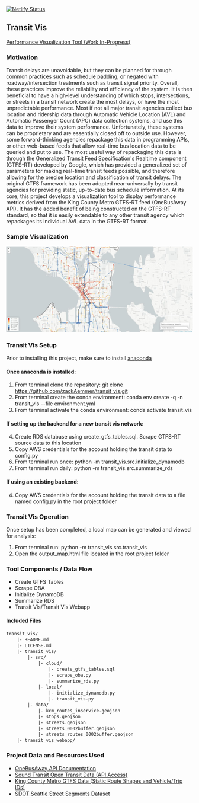 [![Netlify Status](https://api.netlify.com/api/v1/badges/7fa6c3e9-4631-46f1-b0ce-284d63a032be/deploy-status)](https://app.netlify.com/sites/boring-almeida-a309db/deploys)

## Transit Vis
[Performance Visualization Tool (Work In-Progress)](https://www.transitvis.com)

### Motivation
Transit delays are unavoidable, but they can be planned for through common practices such as schedule padding, or negated with roadway/intersection treatments such as transit signal priority. Overall, these practices improve the reliability and efficiency of the system. It is then beneficial to have a high-level understanding of which stops, intersections, or streets in a transit network create the most delays, or have the most unpredictable performance. Most if not all major transit agencies collect bus location and ridership data through Automatic Vehicle Location (AVL) and Automatic Passenger Count (APC) data collection systems, and use this data to improve their system performance. Unfortunately, these systems can be proprietary and are essentially closed off to outside use. However, some forward-thinking agencies repackage this data in programming APIs, or other web-based feeds that allow real-time bus location data to be queried and put to use. The most useful way of repackaging this data is through the Generalized Transit Feed Specification's Realtime component (GTFS-RT) developed by Google, which has provided a generalized set of parameters for making real-time transit feeds possible, and therefore allowing for the precise location and classification of transit delays. The original GTFS framework has been adopted near-universally by transit agencies for providing static, up-to-date bus schedule information. At its core, this project develops a visualization tool to display performance metrics derived from the King County Metro GTFS-RT feed (OneBusAway API). It has the added benefit of being constructed on the GTFS-RT standard, so that it is easily extendable to any other transit agency which repackages its individual AVL data in the GTFS-RT format.

### Sample Visualization
![Screenshot of Visualization Map with Speed Data](transit_vis_webapp/public/thumbnail.JPG?raw=true "Example of Tool Output")

### Transit Vis Setup
Prior to installing this project, make sure to install [anaconda](https://anaconda.org/)

#### Once anaconda is installed:
1. From terminal clone the repository: git clone https://github.com/zackAemmer/transit_vis.git
2. From terminal create the conda environment: conda env create -q -n transit_vis --file environment.yml
3. From terminal activate the conda environment: conda activate transit_vis

#### If setting up the backend for a new transit vis network:
4. Create RDS database using create_gtfs_tables.sql. Scrape GTFS-RT source data to this location  
5. Copy AWS credentials for the account holding the transit data to config.py
6. From terminal run once: python -m transit_vis.src.initialize_dynamodb
7. From terminal run daily: python -m transit_vis.src.summarize_rds

#### If using an existing backend:
4. Copy AWS credentials for the account holding the transit data to a file named config.py in the root project folder

### Transit Vis Operation
Once setup has been completed, a local map can be generated and viewed for analysis:
1. From terminal run: python -m transit_vis.src.transit_vis
2. Open the output_map.html file located in the root project folder

### Tool Components / Data Flow
* Create GTFS Tables
* Scrape OBA
* Initialize DynamoDB
* Summarize RDS
* Transit Vis/Transit Vis Webapp

#### Included Files
```
transit_vis/
    |- README.md
    |- LICENSE.md
    |- transit_vis/
        |- src/
            |- cloud/
                |- create_gtfs_tables.sql
                |- scrape_oba.py
                |- summarize_rds.py
            |- local/
                |- initialize_dynamodb.py
                |- transit_vis.py
        |- data/
            |- kcm_routes_inservice.geojson
            |- stops.geojson
            |- streets.geojson
            |- streets_0002buffer.geojson
            |- streets_routes_0002buffer.geojson
    |- transit_vis_webapp/
```

### Project Data and Resources Used
* [OneBusAway API Documentation](http://developer.onebusaway.org/modules/onebusaway-application-modules/current/api/where/index.html)
* [Sound Transit Open Transit Data (API Access)](https://www.soundtransit.org/help-contacts/business-information/open-transit-data-otd)
* [King County Metro GTFS Data (Static Route Shapes and Vehicle/Trip IDs)](http://metro.kingcounty.gov/gtfs/)
* [SDOT Seattle Street Segments Dataset](https://data-seattlecitygis.opendata.arcgis.com/datasets/seattle-streets)